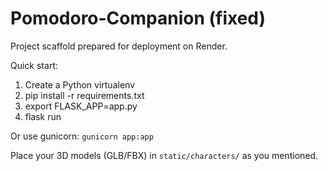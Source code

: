 # Pomodoro-Companion (fixed)

Project scaffold prepared for deployment on Render.

Quick start:
1. Create a Python virtualenv
2. pip install -r requirements.txt
3. export FLASK_APP=app.py
4. flask run

Or use gunicorn: `gunicorn app:app`

Place your 3D models (GLB/FBX) in `static/characters/` as you mentioned.